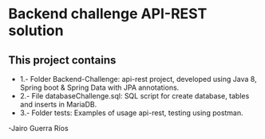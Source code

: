 # Backend challenge API-REST solution
## This project contains
* 1.- Folder Backend-Challenge: api-rest project, developed using Java 8, Spring boot & Spring Data with JPA annotations.
* 2.- File databaseChallenge.sql: SQL script for create database, tables and inserts in MariaDB.
* 3.- Folder tests: Examples of usage api-rest, testing using postman.

-Jairo Guerra Ríos
